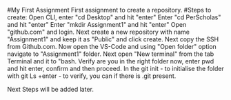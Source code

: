 #My First Assignment
First assignment to create a repository.
#Steps to create:
Open CLI, enter "cd Desktop" and hit "enter"
Enter "cd PerScholas" and hit "enter"
Enter "mkdir Assignment1" and hit "enter"
Open "github.com" and login.
Next create a new repository with name "Assignment1" and keep it as "Public" and click create.
Next copy the SSH from Github.com.
Now open the VS-Code and using "Open folder" option navigate to "Assignment1" folder.
Next open "New terminal"  from the tab Terminal and it to "bash.
Verify are you in the right folder now, enter pwd and hit enter, confirm and then proceed.
In the  git init - to initialise the folder with git
Ls +enter - to verify, you can if there is .git present.

Next Steps will be added later.
